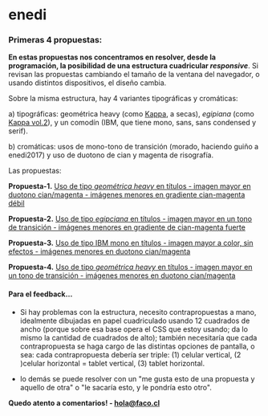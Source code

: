 # enedi

### Primeras 4 propuestas:

**En estas propuestas nos concentramos en resolver, desde la programación, la posibilidad de una estructura cuadricular *responsive***. Si revisan las propuestas cambiando el tamaño de la ventana del navegador, o usando distintos dispositivos, el diseño cambia.

Sobre la misma estructura, hay 4 variantes tipográficas y cromáticas:

a) tipográficas: geométrica heavy (como [Kappa](https://www.wtypefoundry.com/kappa), a secas), *egipiana* (como [Kappa vol.2](https://www.wtypefoundry.com/kappa-vol-2)), y un comodín (IBM, que tiene mono, sans, sans condensed y serif).

b) cromáticas: usos de mono-tono de transición (morado, haciendo guiño a enedi2017) y uso de duotono de cian y magenta de risografía.

Las propuestas:

**Propuesta-1.** [Uso de tipo *geométrica heavy* en títulos - imagen mayor en duotono cian/magenta - imágenes menores en gradiente cian-magenta débil](https://facoasecas.github.io/enedi/propuesta-1/)

**Propuesta-2.** [Uso de tipo *egipciana* en títulos - imagen mayor en un tono de transición - imágenes menores en gradiente de cian-magenta fuerte](https://facoasecas.github.io/enedi/propuesta-2/)

**Propuesta-3.** [Uso de tipo IBM mono en títulos - imagen mayor a color, sin efectos - imágenes menores en duotono cian/magenta](https://facoasecas.github.io/enedi/propuesta-3/)

**Propuesta-4.** [Uso de tipo *geométrica heavy* en títulos - imagen mayor en un tono de transición - imágenes menores en duotono cian/magenta](https://facoasecas.github.io/enedi/propuesta-4/)

#### Para el feedback…

- Si hay problemas con la estructura, necesito contrapropuestas a mano, idealmente dibujadas en papel cuadriculado usando 12 cuadrados de ancho (porque sobre esa base opera el CSS que estoy usando; da lo mismo la cantidad de cuadrados de alto); también necesitaría que cada contrapropuesta se haga cargo de las distintas opciones de pantalla, o sea: cada contrapropuesta debería ser triple: (1) celular vertical, (2 )celular horizontal = tablet vertical, (3) tablet horizontal.

- lo demás se puede resolver con un "me gusta esto de una propuesta y aquello de otra" o "le sacaría esto, y le pondría esto otro".

**Quedo atento a comentarios! - hola@faco.cl**

